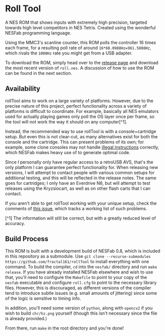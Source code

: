# Roll Tool
A NES ROM that shows inputs with extremely high precision, targeted towards high level competitors in NES Tetris. Created using the wonderful NESFab programming language.

Using the MMC3's scanline counter, this ROM polls the controller 16 times each frame, for a resulting poll rate of around `16*60.0988Hz=961.5808Hz`, which rivals the `1000Hz` rate you might get from a USB adapter.

To download the ROM, simply head over to the [release page](https://github.com/fractal161/rollTool/releases) and download the most recent version of `roll.nes`. A discussion of how to use the ROM can be found in the next section.

## Availability

rollTool aims to work on a large variety of platforms. However, due to the precise nature of this project, perfect functionality across a variety of platforms is difficult to coordinate. For example, basically all NES emulators used for actually playing games only poll the OS layer once per frame, so the tool will not work the way it should on any computer[^1].

Instead, the recommended way to use rollTool is with a console+cartridge setup. But even this is not clear-cut, as many alternatives exist for both the console and the cartridge. This can present problems of its own; for example, some clone consoles may not handle [illegal instructions](https://www.masswerk.at/nowgobang/2021/6502-illegal-opcodes) correctly, which NESFab makes heavy use of to generate optimal code.

Since I personally only have regular access to a retroUSB AVS, that's the only platform I can guarantee perfect functionality for. When releasing new versions, I will attempt to contact people with various common setups for additional testing, and this will be reflected in the release notes. The same goes for cartridges; I only have an Everdrive N8, but will attempt to test releases using the Kryzsiocart, as well as on other flash carts that I can contact.

If you aren't able to get rollTool working with your unique setup, check the comments of [this issue](https://github.com/fractal161/rollTool/issues/1), which tracks a working list of such problems.

[^1] The information will still be correct, but with a greatly reduced level of accuracy.

## Build Process
This ROM is built with a development build of NESFab 0.8, which is included in this repository as a submodule. Use `git clone --recurse-submodules https://github.com/fractal161/rollTool` to install everything with one command. To build the compiler, `cd` into the `nesfab/` directory and run `make release`. If you have already installed NESFab elsewhere and wish to use that, you'll need to configure the `Makefile` to point to your copy of the `nesfab` executable and configure `roll.cfg` to point to the necessary library files. However, this is discouraged, as different versions of the compiler tend to introduce subtle issues (e.g. small amounts of jittering) since some of the logic is sensitive to timing info.

In addition, you'll need some version of `python`, along with `opencv2` if you wish to build `chr/hz.png` yourself (though this isn't necessary since the file is already provided.)

From there, run `make` in the root directory and you're done!
